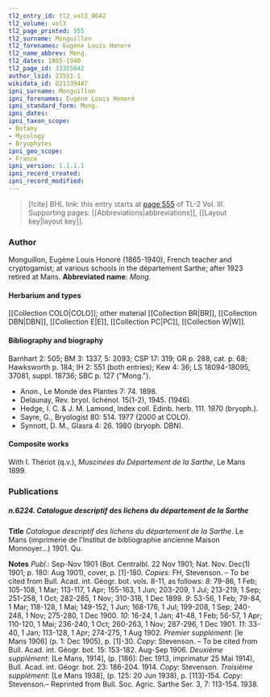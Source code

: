 ```yaml
---
tl2_entry_id: tl2_vol3_0642
tl2_volume: vol3
tl2_page_printed: 555
tl2_surname: Monguillon
tl2_forenames: Eugène Louis Honoré
tl2_name_abbrev: Mong.
tl2_dates: 1865-1940
tl2_page_id: 33355642
author_lsid: 23551-1
wikidata_id: Q21339487
ipni_surname: Monguillon
ipni_forenames: Eugène Louis Honoré
ipni_standard_form: Mong.
ipni_dates: 
ipni_taxon_scope: 
- Botany
- Mycology
- Bryophytes
ipni_geo_scope: 
- France
ipni_version: 1.1.1.1
ipni_record_created: 
ipni_record_modified:
---
```



> [!cite] BHL link: this entry starts at [page 555](https://www.biodiversitylibrary.org/page/33355642) of TL-2 Vol. III.
> Supporting pages: [[Abbreviations|abbreviations]], [[Layout key|layout key]].

### Author

Monguillon, Eugène Louis Honoré (1865-1940), French teacher and cryptogamist; at various schools in the département Sarthe; after 1923 retired at Mans. 
**Abbreviated name**: *Mong.*

#### Herbarium and types

[[Collection COLO|COLO]]; other material [[Collection BR|BR]], [[Collection DBN|DBN]], [[Collection E|E]], [[Collection PC|PC]], [[Collection W|W]].

#### Bibliography and biography

Barnhart 2: 505; BM 3: 1337, 5: 2093; CSP 17: 319; GR p. 288, cat. p. 68; Hawksworth p. 184; IH 2: 551 (both entries); Kew 4: 36; LS 18094-18095, 37081, suppl. 18736; SBC p. 127 ("Mong.").
- Anon., Le Monde des Plantes 7: 74. 1898.
- Delaunay, Rev. bryol. lichénol. 15(1-2), 1945. (1946).
- Hedge, I. C. & J. M. Lamond, Index coll. Edinb. herb. 111. 1970 (bryoph.).
- Sayre, G., Bryologist 80: 514. 1977 (2000 at COLO).
- Synnott, D. M., Glasra 4: 26. 1980 (bryoph. DBN).

#### Composite works

With I. Thériot (q.v.), *Muscinées du Département de la Sarthe*, Le Mans 1899.

### Publications

##### n.6224. Catalogue descriptif des lichens du département de la Sarthe

**Title**
*Catalogue descriptif des lichens du département de la Sarthe*. Le Mans (imprimerie de l'Institut de bibliographie ancienne Maison Monnoyer...) 1901. Qu.

**Notes**
*Publ*.: Sep-Nov 1901 (Bot. Centralbl. 22 Nov 1901; Nat. Nov. Dec(1) 1901; p. 180: Aug 1901), cover, p. \[1\]-180. *Copies*: FH, Stevenson. – To be cited from Bull. Acad. int. Géogr. bot. vols. 8-11, as follows:
*8*: 79-86, 1 Feb; 105-108, 1 Mar; 113-117, 1 Apr; 155-163, 1 Jun; 203-209, 1 Jul; 213-219, 1 Sep; 251-258, 1 Oct; 282-285, 1 Nov; 310-318, 1 Dec 1899.
*9*: 53-56, 1 Feb; 79-84, 1 Mar; 118-128, 1 Mai; 149-152, 1 Jun; 168-176, 1 Jul; 199-208, 1 Sep; 240-248, 1 Nov; 275-280, 1 Dec 1900.
*10*: 16-24, 1 Jan; 41-48, 1 Feb; 56-57, 1 Apr; 110-120, 1 Mai; 236-240, 1 Oct; 260-263, 1 Nov; 287-296, 1 Dec 1901.
*11*: 33-40, 1 Jan; 113-128, 1 Apr; 274-275, 1 Aug 1902.
*Premier supplément*: \[le Mans 1906\] (p. 1: Dec 1905), p. \[1\]-30. *Copy*: Stevenson. – To be cited from Bull. Acad. int. Géogr. bot. 15: 153-182. Aug-Sep 1906.
*Deuxième supplément*: \[Le Mans, 1914\], (p. \[186\]: Dec 1913, imprimatur 25 Mai 1914), Bull. Acad. int. Géogr. bot. 23: 186-204. 1914. *Copy*: Stevenson.
*Troisième supplément*: \[Le Mans 1938\], (p. 125: 20 Jun 1938), p. \[113\]-154. *Copy*: Stevenson.– Reprinted from Bull. Soc. Agric. Sarthe Ser. 3, 7: 113-154. 1938.

